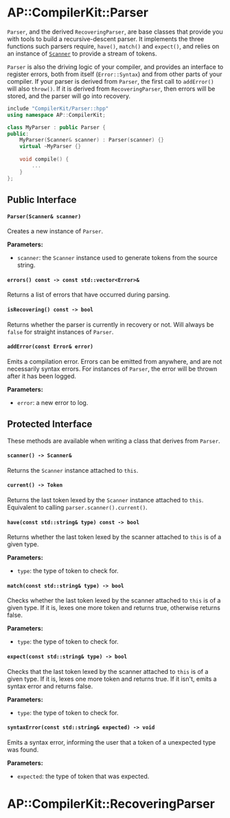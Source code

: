 # AP::CompilerKit::Parser

`Parser`, and the derived `RecoveringParser`, are base classes that provide you with tools to
build a recursive-descent parser. It implements the three functions such parsers require, `have()`,
`match()` and `expect()`, and relies on an instance of [`Scanner`](scanner.html) to provide a
stream of tokens.

`Parser` is also the driving logic of your compiler, and provides an interface to register errors,
both from itself (`Error::Syntax`) and from other parts of your compiler. If your parser is derived
from `Parser`, the first call to `addError()` will also `throw()`. If it is derived from
`RecoveringParser`, then errors will be stored, and the parser will go into recovery.


```c++
include "CompilerKit/Parser::hpp"
using namespace AP::CompilerKit;

class MyParser : public Parser {
public:
    MyParser(Scanner& scanner) : Parser(scanner) {}
    virtual ~MyParser {}
    
    void compile() {
        ...
    }
};
```


## Public Interface

#### `Parser(Scanner& scanner)`

Creates a new instance of `Parser`.

**Parameters:**

- `scanner`: the `Scanner` instance used to generate tokens from the source string.


#### `errors() const -> const std::vector<Error>&`

Returns a list of errors that have occurred during parsing.

#### `isRecovering() const -> bool`

Returns whether the parser is currently in recovery or not. Will always be `false` for straight
instances of `Parser`.

#### `addError(const Error& error)`

Emits a compilation error. Errors can be emitted from anywhere, and are not necessarily syntax
errors. For instances of `Parser`, the error will be thrown after it has been logged.

**Parameters:**

- `error`: a new error to log.


## Protected Interface

These methods are available when writing a class that derives from `Parser`.

#### `scanner() -> Scanner&`

Returns the `Scanner` instance attached to `this`.


#### `current() -> Token`


Returns the last token lexed by the `Scanner` instance attached to `this`. Equivalent to
calling `parser.scanner().current()`.


#### `have(const std::string& type) const -> bool`


Returns whether the last token lexed by the scanner attached to `this` is of a given type.

**Parameters:**

- `type`: the type of token to check for.


#### `match(const std::string& type) -> bool`

Checks whether the last token lexed by the scanner attached to `this` is of a given type. If
it is, lexes one more token and returns true, otherwise returns false.

**Parameters:**

- `type`: the type of token to check for.


#### `expect(const std::string& type) -> bool`

Checks that the last token lexed by the scanner attached to `this` is of a given type. If it is,
lexes one more token and returns true. If it isn't, emits a syntax error and returns false.

**Parameters:**

- `type`: the type of token to check for.


#### `syntaxError(const std::string& expected) -> void`

Emits a syntax error, informing the user that a token of a unexpected type was found.

**Parameters:**

- `expected`: the type of token that was expected.


# AP::CompilerKit::RecoveringParser

